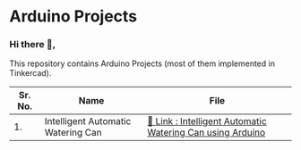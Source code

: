 <h1> Arduino Projects </h1>

### Hi there 👋,
<p> This repository contains Arduino Projects (most of them implemented in Tinkercad). </p>


| Sr. No. | Name | File |
|------|------|------|
|1.|Intelligent Automatic Watering Can|[🔗 Link : Intelligent Automatic Watering Can using Arduino](https://github.com/LittleHypnotist/Arduino_Projects/blob/main/Projects/Intelligent%20Automatic%20Watering%20Can.md)|
